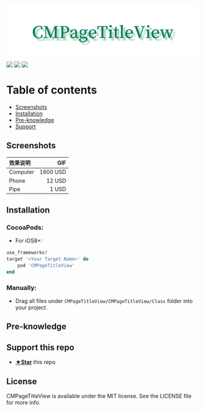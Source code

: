 ![](https://github.com/CrabMen/CMResources/blob/master/CMPageTitleView/logo.png)

![](https://img.shields.io/cocoapods/v/CMPageTitleView.svg)
![](https://img.shields.io/cocoapods/p/CMPageTitleView.svg)
![](https://img.shields.io/apm/l/vim-mode.svg)

# Table of contents
* [Screenshots](#screenshots)
* [Installation](#installation)
* [Pre-knowledge](#pre-knowledge)
* [Support](#support)


## <a id="screenshots"></a>Screenshots 

| 效果说明     |    GIF|
| :-------- | --------:| 
| Computer  | 1600 USD | 
| Phone     |   12 USD | 
| Pipe      |    1 USD |

## <a id="installation"></a>Installation 

### CocoaPods:

* For iOS8+: 

```ruby
use_frameworks!
target '<Your Target Name>' do
    pod 'CMPageTitleView'
end
```

### Manually:
* Drag all files under `CMPageTitleView/CMPageTitleView/Class` folder into your project. 



## <a id="pre-knowledge"></a>Pre-knowledge 


## <a id="support"></a>Support this repo
* [**★Star**](#) this repo 

## License
CMPageTitleView is available under the MIT license. See the LICENSE file for more info.

